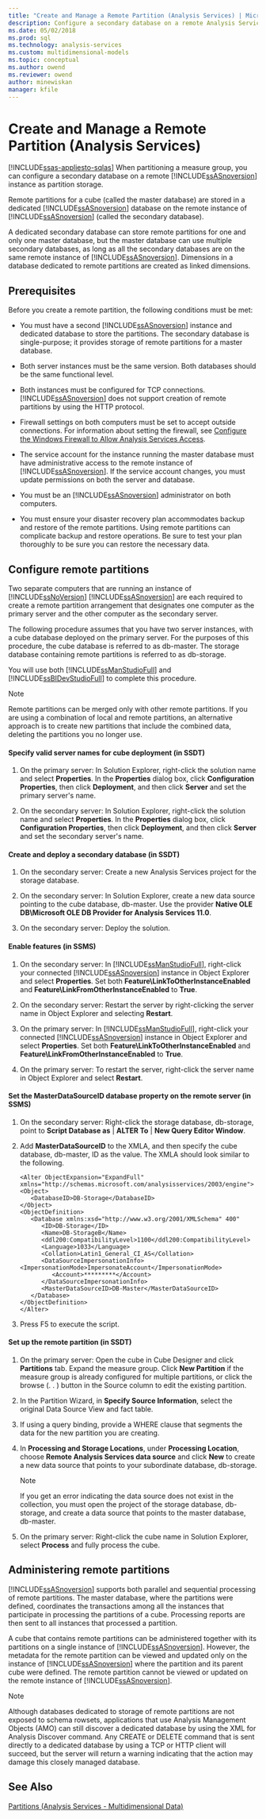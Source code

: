 ```yaml
---
title: "Create and Manage a Remote Partition (Analysis Services) | Microsoft Docs"
description: Configure a secondary database on a remote Analysis Services instance as partition storage when partitioning a measure group.
ms.date: 05/02/2018
ms.prod: sql
ms.technology: analysis-services
ms.custom: multidimensional-models
ms.topic: conceptual
ms.author: owend
ms.reviewer: owend
author: minewiskan
manager: kfile
---
```

# Create and Manage a Remote Partition (Analysis Services)
[!INCLUDE[ssas-appliesto-sqlas](../includes/ssas-appliesto-sqlas.md)]
  When partitioning a measure group, you can configure a secondary database on a remote [!INCLUDE[ssASnoversion](../includes/ssasnoversion-md.md)] instance as partition storage.  
  
 Remote partitions for a cube (called the master database) are stored in a dedicated [!INCLUDE[ssASnoversion](../includes/ssasnoversion-md.md)] database on the remote instance of [!INCLUDE[ssASnoversion](../includes/ssasnoversion-md.md)] (called the secondary database).  
  
 A dedicated secondary database can store remote partitions for one and only one master database, but the master database can use multiple secondary databases, as long as all the secondary databases are on the same remote instance of [!INCLUDE[ssASnoversion](../includes/ssasnoversion-md.md)]. Dimensions in a database dedicated to remote partitions are created as linked dimensions.  
  
## Prerequisites  
 Before you create a remote partition, the following conditions must be met:  
  
-   You must have a second [!INCLUDE[ssASnoversion](../includes/ssasnoversion-md.md)] instance and dedicated database to store the partitions. The secondary database is single-purpose; it provides storage of remote partitions for a master database.  
  
-   Both server instances must be the same version. Both databases should be the same functional level.  
  
-   Both instances must be configured for TCP connections. [!INCLUDE[ssASnoversion](../includes/ssasnoversion-md.md)] does not support creation of remote partitions by using the HTTP protocol.  
  
-   Firewall settings on both computers must be set to accept outside connections. For information about setting the firewall, see [Configure the Windows Firewall to Allow Analysis Services Access](../../analysis-services/instances/configure-the-windows-firewall-to-allow-analysis-services-access.md).  
  
-   The service account for the instance running the master database must have administrative access to the remote instance of [!INCLUDE[ssASnoversion](../includes/ssasnoversion-md.md)]. If the service account changes, you must update permissions on both the server and database.  
  
-   You must be an [!INCLUDE[ssASnoversion](../includes/ssasnoversion-md.md)] administrator on both computers.  
  
-   You must ensure your disaster recovery plan accommodates backup and restore of the remote partitions. Using remote partitions can complicate backup and restore operations. Be sure to test your plan thoroughly to be sure you can restore the necessary data.  
  
## Configure remote partitions  
 Two separate computers that are running an instance of [!INCLUDE[ssNoVersion](../includes/ssnoversion-md.md)] [!INCLUDE[ssASnoversion](../includes/ssasnoversion-md.md)] are each required to create a remote partition arrangement that designates one computer as the primary server and the other computer as the secondary server.  
  
 The following procedure assumes that you have two server instances, with a cube database deployed on the primary server. For the purposes of this procedure, the cube database is referred to as db-master. The storage database containing remote partitions is referred to as db-storage.  
  
 You will use both [!INCLUDE[ssManStudioFull](../includes/ssmanstudiofull-md.md)] and [!INCLUDE[ssBIDevStudioFull](../includes/ssbidevstudiofull-md.md)] to complete this procedure.  
  
> [!NOTE]  
>  Remote partitions can be merged only with other remote partitions. If you are using a combination of local and remote partitions, an alternative approach is to create new partitions that include the combined data, deleting the partitions you no longer use.  
  
#### Specify valid server names for cube deployment (in SSDT)  
  
1.  On the primary server: In Solution Explorer, right-click the solution name and select **Properties**. In the **Properties** dialog box, click **Configuration Properties**, then click **Deployment**, and then click **Server** and set the primary server's name.  
  
2.  On the secondary server: In Solution Explorer, right-click the solution name and select **Properties**. In the **Properties** dialog box, click **Configuration Properties**, then click **Deployment**, and then click **Server** and set the secondary server's name.  
  
#### Create and deploy a secondary database (in SSDT)  
  
1.  On the secondary server: Create a new Analysis Services project for the storage database.  
  
2.  On the secondary server: In Solution Explorer, create a new data source pointing to the cube database, db-master. Use the provider **Native OLE DB\Microsoft OLE DB Provider for Analysis Services 11.0**.  
  
3.  On the secondary server: Deploy the solution.  
  
#### Enable features (in SSMS)  
  
1.  On the secondary server: In [!INCLUDE[ssManStudioFull](../includes/ssmanstudiofull-md.md)], right-click your connected [!INCLUDE[ssASnoversion](../includes/ssasnoversion-md.md)] instance in Object Explorer and select **Properties**. Set both **Feature\LinkToOtherInstanceEnabled** and **Feature\LinkFromOtherInstanceEnabled** to **True**.  
  
2.  On the secondary server: Restart the server by right-clicking the server name in Object Explorer and selecting **Restart**.  
  
3.  On the primary server: In [!INCLUDE[ssManStudioFull](../includes/ssmanstudiofull-md.md)], right-click your connected [!INCLUDE[ssASnoversion](../includes/ssasnoversion-md.md)] instance in Object Explorer and select **Properties**. Set both **Feature\LinkToOtherInstanceEnabled** and **Feature\LinkFromOtherInstanceEnabled** to **True**.  
  
4.  On the primary server: To restart the server, right-click the server name in Object Explorer and select **Restart**.  
  
#### Set the MasterDataSourceID database property on the remote server (in SSMS)  
  
1.  On the secondary server: Right-click the storage database, db-storage, point to **Script Database as** | **ALTER To** | **New Query Editor Window**.  
  
2.  Add **MasterDataSourceID** to the XMLA, and then specify the cube database, db-master, ID as the value. The XMLA should look similar to the following.  
  
    ```  
    <Alter ObjectExpansion="ExpandFull" xmlns="http://schemas.microsoft.com/analysisservices/2003/engine">  
    <Object>  
       <DatabaseID>DB-Storage</DatabaseID>  
    </Object>  
    <ObjectDefinition>  
       <Database xmlns:xsd="http://www.w3.org/2001/XMLSchema" 400"   
          <ID>DB-Storage</ID>  
          <Name>DB-StorageB</Name>  
          <ddl200:CompatibilityLevel>1100</ddl200:CompatibilityLevel>  
          <Language>1033</Language>  
          <Collation>Latin1_General_CI_AS</Collation>  
          <DataSourceImpersonationInfo>  
    <ImpersonationMode>ImpersonateAccount</ImpersonationMode>  
             <Account>*********</Account>  
          </DataSourceImpersonationInfo>  
          <MasterDataSourceID>DB-Master</MasterDataSourceID>  
       </Database>  
    </ObjectDefinition>  
    </Alter>  
    ```  
  
3.  Press F5 to execute the script.  
  
#### Set up the remote partition (in SSDT)  
  
1.  On the primary server: Open the cube in Cube Designer and click **Partitions** tab. Expand the measure group. Click **New Partition** if the measure group is already configured for multiple partitions, or click the browse (. . ) button in the Source column to edit the existing partition.  
  
2.  In the Partition Wizard, in **Specify Source Information**, select the original Data Source View and fact table.  
  
3.  If using a query binding, provide a WHERE clause that segments the data for the new partition you are creating.  
  
4.  In **Processing and Storage Locations**, under **Processing Location**, choose **Remote Analysis Services data source** and click **New** to create a new data source that points to your subordinate database, db-storage.  
  
    > [!NOTE]  
    >  If you get an error indicating the data source does not exist in the collection, you must open the project of the storage database, db-storage, and create a data source that points to the master database, db-master.  
  
5.  On the primary server: Right-click the cube name in Solution Explorer, select **Process** and fully process the cube.  
  
## Administering remote partitions  
 [!INCLUDE[ssASnoversion](../includes/ssasnoversion-md.md)] supports both parallel and sequential processing of remote partitions. The master database, where the partitions were defined, coordinates the transactions among all the instances that participate in processing the partitions of a cube. Processing reports are then sent to all instances that processed a partition.  
  
 A cube that contains remote partitions can be administered together with its partitions on a single instance of [!INCLUDE[ssASnoversion](../includes/ssasnoversion-md.md)]. However, the metadata for the remote partition can be viewed and updated only on the instance of [!INCLUDE[ssASnoversion](../includes/ssasnoversion-md.md)] where the partition and its parent cube were defined. The remote partition cannot be viewed or updated on the remote instance of [!INCLUDE[ssASnoversion](../includes/ssasnoversion-md.md)].  
  
> [!NOTE]  
>  Although databases dedicated to storage of remote partitions are not exposed to schema rowsets, applications that use Analysis Management Objects (AMO) can still discover a dedicated database by using the XML for Analysis Discover command. Any CREATE or DELETE command that is sent directly to a dedicated database by using a TCP or HTTP client will succeed, but the server will return a warning indicating that the action may damage this closely managed database.  
  
## See Also  
 [Partitions &#40;Analysis Services - Multidimensional Data&#41;](../../analysis-services/multidimensional-models-olap-logical-cube-objects/partitions-analysis-services-multidimensional-data.md)  
  
  
